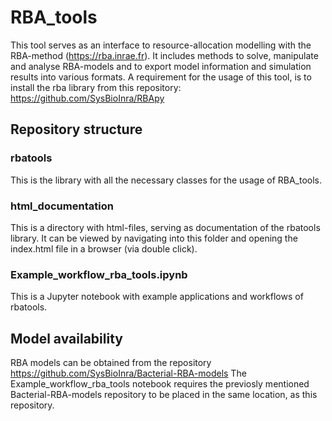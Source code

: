 # RBA_tools

This tool serves as an interface to resource-allocation modelling with the RBA-method (https://rba.inrae.fr).
It includes methods to solve, manipulate and analyse RBA-models and to export model information and simulation results into various formats.
A requirement for the usage of this tool, is to install the rba library from this repository:
https://github.com/SysBioInra/RBApy

## Repository structure
### rbatools
This is the library with all the necessary classes for the usage of RBA_tools.
### html_documentation
This is a directory with html-files, serving as documentation of the rbatools library.
It can be viewed by navigating into this folder and opening the index.html file in a browser (via double click).
### Example_workflow_rba_tools.ipynb
This is a Jupyter notebook with example applications and workflows of rbatools.

## Model availability
RBA models can be obtained from the repository https://github.com/SysBioInra/Bacterial-RBA-models
The Example_workflow_rba_tools notebook requires the previosly mentioned Bacterial-RBA-models repository to be placed in the same location, as this repository.
